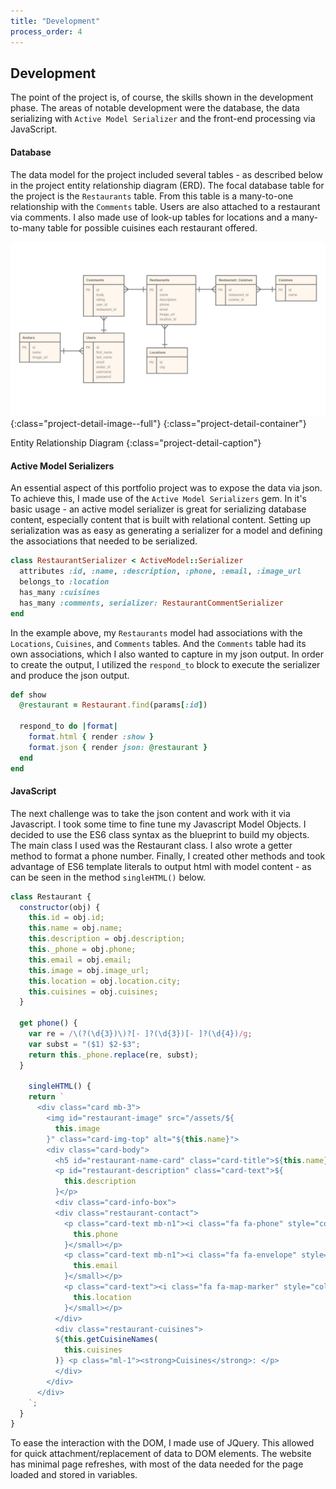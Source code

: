 ```yaml
---
title: "Development"
process_order: 4
---
```

## Development

The point of the project is, of course, the skills shown in the development phase. The areas of notable development were the database, the data serializing with `Active Model Serializer` and the front-end processing via JavaScript.

#### Database

The data model for the project included several tables - as described below in the project entity relationship diagram (ERD). The focal database table for the project is the `Restaurants` table. From this table is a many-to-one relationship with the `Comments` table. Users are also attached to a restaurant via comments. I also made use of look-up tables for locations and a many-to-many table for possible cuisines each restaurant offered.

![Entity Relationship Diagram](../../assets/img/project/restaurant-erd.png){:class="project-detail-image--full"}
{:class="project-detail-container"}

Entity Relationship Diagram
{:class="project-detail-caption"}

#### Active Model Serializers

An essential aspect of this portfolio project was to expose the data via json. To achieve this, I made use of the `Active Model Serializers` gem. In it's basic usage - an active model serializer is great for serializing database content, especially content that is built with relational content. Setting up serialization was as easy as generating a serializer for a model and defining the associations that needed to be serialized.

```ruby
class RestaurantSerializer < ActiveModel::Serializer
  attributes :id, :name, :description, :phone, :email, :image_url
  belongs_to :location
  has_many :cuisines
  has_many :comments, serializer: RestaurantCommentSerializer
end
```

In the example above, my `Restaurants` model had associations with the `Locations`, `Cuisines`, and `Comments` tables. And the `Comments` table had its own associations, which I also wanted to capture in my json output. In order to create the output, I utilized the `respond_to` block to execute the serializer and produce the json output.

```ruby
def show
  @restaurant = Restaurant.find(params[:id])

  respond_to do |format|
    format.html { render :show }
    format.json { render json: @restaurant }
  end
end
```

#### JavaScript

The next challenge was to take the json content and work with it via Javascript. I took some time to fine tune my Javascript Model Objects. I decided to use the ES6 class syntax as the blueprint to build my objects. The main class I used was the Restaurant class. I also wrote a getter method to format a phone number. Finally, I created other methods and took advantage of ES6 template literals to output html with model content - as can be seen in the method `singleHTML()` below.

```javascript
class Restaurant {
  constructor(obj) {
    this.id = obj.id;
    this.name = obj.name;
    this.description = obj.description;
    this._phone = obj.phone;
    this.email = obj.email;
    this.image = obj.image_url;
    this.location = obj.location.city;
    this.cuisines = obj.cuisines;
  }

  get phone() {
    var re = /\(?(\d{3})\)?[- ]?(\d{3})[- ]?(\d{4})/g;
    var subst = "($1) $2-$3";
    return this._phone.replace(re, subst);
  }

    singleHTML() {
    return `
      <div class="card mb-3">
        <img id="restaurant-image" src="/assets/${
          this.image
        }" class="card-img-top" alt="${this.name}">
        <div class="card-body">
          <h5 id="restaurant-name-card" class="card-title">${this.name}</h5>
          <p id="restaurant-description" class="card-text">${
            this.description
          }</p>
          <div class="card-info-box">
          <div class="restaurant-contact">
            <p class="card-text mb-n1"><i class="fa fa-phone" style="color: black;"></i> <small class="text-muted">${
              this.phone
            }</small></p>
            <p class="card-text mb-n1"><i class="fa fa-envelope" style="color: black;"></i> <small class="text-muted">${
              this.email
            }</small></p>
            <p class="card-text"><i class="fa fa-map-marker" style="color: black;"></i> <small class="text-muted">${
              this.location
            }</small></p>
          </div>
          <div class="restaurant-cuisines">
          ${this.getCuisineNames(
            this.cuisines
          )} <p class="ml-1"><strong>Cuisines</strong>: </p>
          </div>
        </div>
      </div>
    `;
  }
}
```

To ease the interaction with the DOM, I made use of JQuery. This allowed for quick attachment/replacement of data to DOM elements. The website has minimal page refreshes, with most  of the data needed for the page loaded and stored in variables.